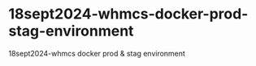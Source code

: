 # 18sept2024-whmcs-docker-prod-stag-environment
18sept2024-whmcs docker prod &amp; stag environment
